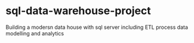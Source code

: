 # sql-data-warehouse-project
Building a modersn data house with sql server including ETL process data modelling and analytics
